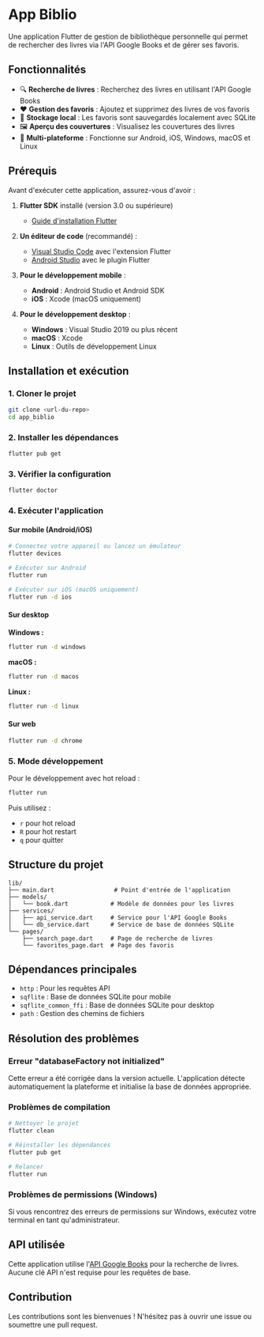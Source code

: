 # App Biblio

Une application Flutter de gestion de bibliothèque personnelle qui permet de rechercher des livres via l'API Google Books et de gérer ses favoris.

## Fonctionnalités

- 🔍 **Recherche de livres** : Recherchez des livres en utilisant l'API Google Books
- ❤️ **Gestion des favoris** : Ajoutez et supprimez des livres de vos favoris
- 💾 **Stockage local** : Les favoris sont sauvegardés localement avec SQLite
- 🖼️ **Aperçu des couvertures** : Visualisez les couvertures des livres
- 📱 **Multi-plateforme** : Fonctionne sur Android, iOS, Windows, macOS et Linux

## Prérequis

Avant d'exécuter cette application, assurez-vous d'avoir :

1. **Flutter SDK** installé (version 3.0 ou supérieure)
   - [Guide d'installation Flutter](https://docs.flutter.dev/get-started/install)

2. **Un éditeur de code** (recommandé) :
   - [Visual Studio Code](https://code.visualstudio.com/) avec l'extension Flutter
   - [Android Studio](https://developer.android.com/studio) avec le plugin Flutter

3. **Pour le développement mobile** :
   - **Android** : Android Studio et Android SDK
   - **iOS** : Xcode (macOS uniquement)

4. **Pour le développement desktop** :
   - **Windows** : Visual Studio 2019 ou plus récent
   - **macOS** : Xcode
   - **Linux** : Outils de développement Linux

## Installation et exécution

### 1. Cloner le projet
```bash
git clone <url-du-repo>
cd app_biblio
```

### 2. Installer les dépendances
```bash
flutter pub get
```

### 3. Vérifier la configuration
```bash
flutter doctor
```

### 4. Exécuter l'application

#### Sur mobile (Android/iOS)
```bash
# Connectez votre appareil ou lancez un émulateur
flutter devices

# Exécuter sur Android
flutter run

# Exécuter sur iOS (macOS uniquement)
flutter run -d ios
```

#### Sur desktop

**Windows :**
```bash
flutter run -d windows
```

**macOS :**
```bash
flutter run -d macos
```

**Linux :**
```bash
flutter run -d linux
```

#### Sur web
```bash
flutter run -d chrome
```

### 5. Mode développement

Pour le développement avec hot reload :
```bash
flutter run
```

Puis utilisez :
- `r` pour hot reload
- `R` pour hot restart
- `q` pour quitter

## Structure du projet

```
lib/
├── main.dart                 # Point d'entrée de l'application
├── models/
│   └── book.dart            # Modèle de données pour les livres
├── services/
│   ├── api_service.dart     # Service pour l'API Google Books
│   └── db_service.dart      # Service de base de données SQLite
└── pages/
    ├── search_page.dart     # Page de recherche de livres
    └── favorites_page.dart  # Page des favoris
```

## Dépendances principales

- `http` : Pour les requêtes API
- `sqflite` : Base de données SQLite pour mobile
- `sqflite_common_ffi` : Base de données SQLite pour desktop
- `path` : Gestion des chemins de fichiers

## Résolution des problèmes

### Erreur "databaseFactory not initialized"
Cette erreur a été corrigée dans la version actuelle. L'application détecte automatiquement la plateforme et initialise la base de données appropriée.

### Problèmes de compilation
```bash
# Nettoyer le projet
flutter clean

# Réinstaller les dépendances
flutter pub get

# Relancer
flutter run
```

### Problèmes de permissions (Windows)
Si vous rencontrez des erreurs de permissions sur Windows, exécutez votre terminal en tant qu'administrateur.

## API utilisée

Cette application utilise l'[API Google Books](https://developers.google.com/books/docs/v1/using) pour la recherche de livres. Aucune clé API n'est requise pour les requêtes de base.

## Contribution

Les contributions sont les bienvenues ! N'hésitez pas à ouvrir une issue ou soumettre une pull request.

